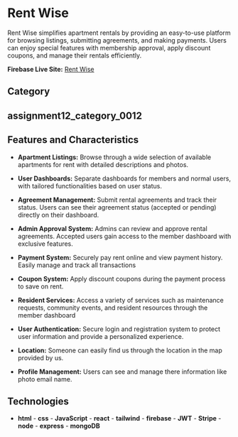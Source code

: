 # Rent Wise

Rent Wise simplifies apartment rentals by providing an easy-to-use platform for browsing listings, submitting agreements, and making payments. Users can enjoy special features with membership approval, apply discount coupons, and manage their rentals efficiently.


**Firebase Live Site:** [Rent Wise](https://building-management-73b1d.web.app)

## Category

## assignment12_category_0012


## Features and  Characteristics

- **Apartment Listings:** Browse through a wide selection of available apartments for rent with detailed descriptions and photos.

- **User Dashboards:** Separate dashboards for members and normal users, with tailored functionalities based on user status.

- **Agreement Management:** Submit rental agreements and track their status. Users can see their agreement status (accepted or pending) directly on their dashboard.

- **Admin Approval System:** Admins can review and approve rental agreements. Accepted users gain access to the member dashboard with exclusive features.

- **Payment System:** Securely pay rent online and view payment history. Easily manage and track all transactions

- **Coupon System:** Apply discount coupons during the payment process to save on rent.

- **Resident Services:** Access a variety of services such as maintenance requests, community events, and resident resources through the member dashboard

- **User Authentication:** Secure login and registration system to protect user information and provide a personalized experience.

- **Location:** Someone can easily find us through the location in the map provided by us.

- **Profile Management:** Users can see and manage there information like photo email name.


## Technologies

- **html** - **css** - **JavaScript** - **react** - **tailwind** - **firebase** - **JWT** - **Stripe** - **node** - **express** - **mongoDB**
